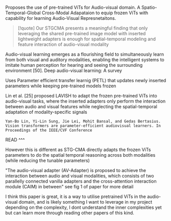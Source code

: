 Proposes the use of pre-trained ViTs for Audio-visual domain. A Spatio-Temporal-Global Cross-Modal Adapataion to equip frozen ViTs with capability for learning Audio-Visual Represnetaitons.

> [!quote] Our STGCMA presents a meaningful finding that only leveraging the shared pre-trained image model with inserted lightweight adapters is enough for spatial-temporal modeling and feature interaction of audio-visual modality

Audio-visual learning emerges as a flourishing field to simultaneously learn from both visual and auditory modalities, enabling the intelligent systems to imitate human perception for hearing and seeing the surrounding environment [50]. Deep audio-visual learning: A survey

Uses Parameter efficient transfer learnig (PETL) that updates newly inserted parameters while keeping pre-trained models frozen

Lin et al. [25] proposed LAVISH to adapt the frozen pre-trained ViTs into audio-visual tasks, where the inserted adapters only perform the interaction between audio and visual features while neglecting the spatial-temporal adaptation of modality-specific signals
```
Yan-Bo Lin, Yi-Lin Sung, Jie Lei, Mohit Bansal, and Gedas Bertasius. Vision transformers are parameter-efficient audiovisual learners. In Proceedings of the IEEE/CVF Conference
```
READ ^^^

However this is different as STG-CMA directly adapts the frozen ViTs parameters to do the spatial temporal reasoning across both modalities (while reducing the tunable parameters)

"The audio-visual adapter (AV-Adapter) is proposed to achieve the interaction between audio and visual modalities, which consists of two parallelly connected vanilla adapters and the cross-attention interaction module (CAIM) in between" see fig 1 of paper for more detail

I think this paper is great, it is a way to utilise pretrained ViTs in the audio-visual domain, and is likely something I want to leverage in my project depending on the complexity, I dont understand the inner complexities yet but can learn more through reading other papers of this kind.